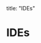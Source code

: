 <frontmatter>
title: "IDEs"
</frontmatter>

<link rel="stylesheet" href="{{baseUrl}}/css/textbook.css">

<div class="website-content">

# IDEs

<panel header="## Introduction" type="seamless" alt="introduction" expanded >
  <include src="introduction/index.md#main" />
</panel>

<panel header="## Debugging" type="seamless" alt="debugging" expanded >
  <include src="debugging/index.md#main" />
</panel>

</div>
